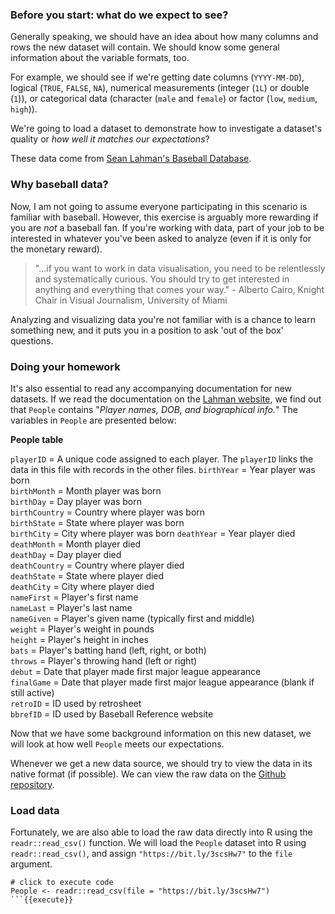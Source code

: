 ### Before you start: what do we expect to see?

Generally speaking, we should have an idea about how many columns and rows the new dataset will contain. We should know some general information about the variable formats, too. 

For example, we should see if we're getting date columns (`YYYY-MM-DD`), logical (`TRUE`, `FALSE`, `NA`), numerical measurements (integer (`1L`) or double (`1`)), or categorical data (character (`male` and `female`) or factor (`low`, `medium`, `high`)).

We're going to load a dataset to demonstrate how to investigate a dataset's quality or *how well it matches our expectations*? 

These data come from [Sean Lahman's Baseball Database](http://www.seanlahman.com/baseball-archive/statistics/).

### Why baseball data? 

Now, I am not going to assume everyone participating in this scenario is familiar with baseball. However, this exercise is arguably more rewarding if you are *not* a baseball fan. If you're working with data, part of your job to be interested in whatever you've been asked to analyze (even if it is only for the monetary reward).

> "...if you want to work in data visualisation, you need to be relentlessly and systematically curious. You should try to get interested in anything and everything that comes your way." - Alberto Cairo, Knight Chair in Visual Journalism, University of Miami

Analyzing and visualizing data you're not familiar with is a chance to learn something new, and it puts you in a position to ask 'out of the box' questions.  

### Doing your homework

It's also essential to read any accompanying documentation for new datasets. If we read the documentation on the [Lahman website](http://www.seanlahman.com/files/database/readme2017.txt), we find out that `People` contains "*Player names, DOB, and biographical info.*" 
The variables in `People` are presented below: 

**People table**

`playerID` = A unique code assigned to each player. The `playerID` links the data in this file with records in the other files.
`birthYear` = Year player was born  
`birthMonth` = Month player was born  
`birthDay` = Day player was born  
`birthCountry` = Country where player was born  
`birthState` = State where player was born  
`birthCity` = City where player was born
`deathYear` = Year player died  
`deathMonth` = Month player died  
`deathDay` = Day player died  
`deathCountry` = Country where player died   
`deathState` = State where player died  
`deathCity` = City where player died  
`nameFirst` = Player's first name  
`nameLast` = Player's last name  
`nameGiven` = Player's given name (typically first and middle)  
`weight` = Player's weight in pounds  
`height` = Player's height in inches  
`bats` = Player's batting hand (left, right, or both)          
`throws` = Player's throwing hand (left or right)  
`debut` = Date that player made first major league appearance  
`finalGame` = Date that player made first major league appearance (blank if still active)  
`retroID` = ID used by retrosheet  
`bbrefID` = ID used by Baseball Reference website   


Now that we have some background information on this new dataset, we will look at how well `People` meets our expectations.  

Whenever we get a new data source, we should try to view the data in its native format (if possible). We can view the raw data on the [Github repository](https://resources.oreilly.com/katacoda/martin-frigaard/blob/master/03-effective-storytelling/data/People.csv). 

### Load data

Fortunately, we are also able to load the raw data directly into R using the `readr::read_csv()` function. We will load the `People` dataset into R using `readr::read_csv()`, and assign `"https://bit.ly/3scsHw7"` to the `file` argument. 

```
# click to execute code
People <- readr::read_csv(file = "https://bit.ly/3scsHw7")
```{{execute}}

